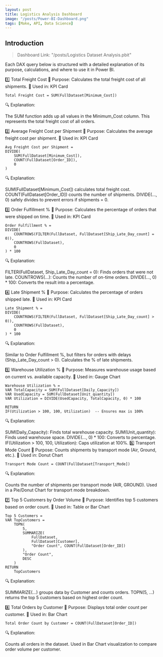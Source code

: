 ```yaml
---
layout: post
title: Logistics Analysis Dashboard
image: "/posts/Power-BI-Dashboard.png"
tags: [Make, API, Data Science]
---
```

Introduction
---

> Dashboard Link: "/posts/Logistics Dataset Analysis.pbit"

Each DAX query below is structured with a detailed explanation of its purpose, calculations, and where to use it in Power BI.

1️⃣ Total Freight Cost
🔹 Purpose: Calculates the total freight cost of all shipments.
📌 Used in: KPI Card

```DAX
Total Freight Cost = SUM(FullDataset[Minimum_Cost])
```
🔍 Explanation:

The SUM function adds up all values in the Minimum_Cost column.
This represents the total freight cost of all orders.


2️⃣ Average Freight Cost per Shipment
🔹 Purpose: Calculates the average freight cost per shipment.
📌 Used in: KPI Card

```DAX
Avg Freight Cost per Shipment = 
DIVIDE(
    SUM(FullDataset[Minimum_Cost]), 
    COUNT(FullDataset[Order_ID]), 
    0
)
```
🔍 Explanation:

SUM(FullDataset[Minimum_Cost]) calculates total freight cost.
COUNT(FullDataset[Order_ID]) counts the number of shipments.
DIVIDE(..., 0) safely divides to prevent errors if shipments = 0.


3️⃣ Order Fulfillment %
🔹 Purpose: Calculates the percentage of orders that were shipped on time.
📌 Used in: KPI Card

```DAX
Order Fulfillment % = 
DIVIDE(
    COUNTROWS(FILTER(FullDataset, FullDataset[Ship_Late_Day_count] = 0)), 
    COUNTROWS(FullDataset), 
    0
) * 100
```
🔍 Explanation:

FILTER(FullDataset, Ship_Late_Day_count = 0): Finds orders that were not late.
COUNTROWS(...): Counts the number of on-time orders.
DIVIDE(..., 0) * 100: Converts the result into a percentage.


4️⃣ Late Shipment %
🔹 Purpose: Calculates the percentage of orders shipped late.
📌 Used in: KPI Card

```DAX
Late Shipment % = 
DIVIDE(
    COUNTROWS(FILTER(FullDataset, FullDataset[Ship_Late_Day_count] > 0)), 
    COUNTROWS(FullDataset), 
    0
) * 100
```
🔍 Explanation:

Similar to Order Fulfillment %, but filters for orders with delays (Ship_Late_Day_count > 0).
Calculates the % of late shipments.


5️⃣ Warehouse Utilization %
🔹 Purpose: Measures warehouse usage based on current vs. available capacity.
📌 Used in: Gauge Chart

```DAX
Warehouse Utilization % = 
VAR TotalCapacity = SUM(FullDataset[Daily_Capacity])
VAR UsedCapacity = SUM(FullDataset[Unit_quantity])
VAR Utilization = DIVIDE(UsedCapacity, TotalCapacity, 0) * 100

RETURN 
IF(Utilization > 100, 100, Utilization)  -- Ensures max is 100%
```
🔍 Explanation:

SUM(Daily_Capacity): Finds total warehouse capacity.
SUM(Unit_quantity): Finds used warehouse space.
DIVIDE(..., 0) * 100: Converts to percentage.
IF(Utilization > 100, 100, Utilization): Caps utilization at 100%.
6️⃣ Transport Mode Count
🔹 Purpose: Counts shipments by transport mode (Air, Ground, etc.).
📌 Used in: Donut Chart

```DAX
Transport Mode Count = COUNT(FullDataset[Transport_Mode])
```
🔍 Explanation:

Counts the number of shipments per transport mode (AIR, GROUND).
Used in a Pie/Donut Chart for transport mode breakdown.


7️⃣ Top 5 Customers by Order Volume
🔹 Purpose: Identifies top 5 customers based on order count.
📌 Used in: Table or Bar Chart

```DAX
Top 5 Customers = 
VAR TopCustomers =
    TOPN(
        5, 
        SUMMARIZE(
            FullDataset, 
            FullDataset[Customer], 
            "Order Count", COUNT(FullDataset[Order_ID])
        ), 
        "Order Count", 
        DESC
    )
RETURN
    TopCustomers
```
🔍 Explanation:

SUMMARIZE(...) groups data by Customer and counts orders.
TOPN(5, ...) returns the top 5 customers based on highest order count.


8️⃣ Total Orders by Customer
🔹 Purpose: Displays total order count per customer.
📌 Used in: Bar Chart

```DAX
Total Order Count by Customer = COUNT(FullDataset[Order_ID])
```
🔍 Explanation:

Counts all orders in the dataset.
Used in Bar Chart visualization to compare order volume per customer.
